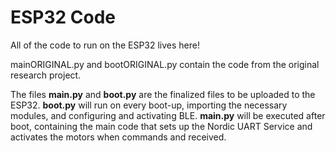 # ESP32 Code
All of the code to run on the ESP32 lives here!

mainORIGINAL.py and bootORIGINAL.py contain the code from the original research project.

The files **main.py** and **boot.py** are the finalized files to be uploaded to the ESP32.
**boot.py** will run on every boot-up, importing the necessary modules, and configuring and activating BLE.
**main.py** will be executed after boot, containing the main code that sets up the Nordic UART Service and activates the motors when commands and received.
